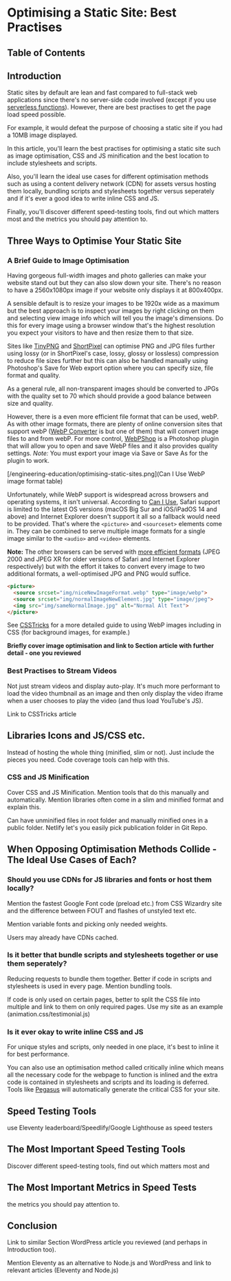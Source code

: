 # Optimising a Static Site: Best Practises

## Table of Contents

## Introduction

Static sites by default are lean and fast compared to full-stack web applications since there's no server-side code involved (except if you use [serverless functions](https://docs.netlify.com/functions/build-with-javascript)). However, there are best practises to get the page load speed possible. 

For example, it would defeat the purpose of choosing a static site if you had a 10MB image displayed.

In this article, you'll learn the best practises for optimising a static site such as image optimisation, CSS and JS minification and the best location to include stylesheets and scripts. 

Also, you'll learn the ideal use cases for different optimisation methods such as using a content delivery network (CDN) for assets versus hosting them locally, bundling scripts and stylesheets together versus seperately and if it's ever a good idea to write inline CSS and JS.

Finally, you'll discover different speed-testing tools, find out which matters most and the metrics you should pay attention to.

## Three Ways to Optimise Your Static Site


### A Brief Guide to Image Optimisation

Having gorgeous full-width images and photo galleries can make your website stand out but they can also slow down your site. There's no reason to have a 2560x1080px image if your website only displays it at 800x400px. 

A sensible default is to resize your images to be 1920x wide as a maximum but the best approach is to inspect your images by right clicking on them and selecting view image info which will tell you the image's dimensions. Do this for every image using a browser window that's the highest resolution you expect your visitors to have and then resize them to that size.

Sites like [TinyPNG](https://tinypng.com) and [ShortPixel](https://shortpixel.com/online-image-compression) can optimise PNG and JPG files further using lossy (or in ShortPixel's case, lossy, glossy or lossless) compression to reduce file sizes further but this can also be handled manually using Photoshop's Save for Web export option where you can specify size, file format and quality. 

As a general rule, all non-transparent images should be converted to JPGs with the quality set to 70 which should provide a good balance between size and quality.  

However, there is a even more efficient file format that can be used, webP. As with other image formats, there are plenty of online conversion sites that support webP ([WebP Converter](https://webp-converter.com) is but one of them) that will convert image files to and from webP. For more control, [WebPShop](https://github.com/webmproject/WebPShop) is a Photoshop plugin that will allow you to open and save WebP files and it also provides quality settings. *Note:* You must export your image via Save or Save As for the plugin to work.

[/engineering-education/optimising-static-sites.png](Can I Use WebP image format table)

Unfortunately, while WebP support is widespread across browsers and operating systems, it isn't universal. According to [Can I Use](https://caniuse.com/?search=webp), Safari support is limited to the latest OS versions (macOS Big Sur and iOS/iPadOS 14 and above) and Internet Explorer doesn't support it all so a fallback would need to be provided. That's where the `<picture>` and `<sourceset>` elements come in. They can be combined to serve multiple image formats for a single image similar to the `<audio>` and `<video>` elements. 

**Note:** The other browsers can be served with [more efficient formats](https://www.joshwcomeau.com/performance/embracing-modern-image-formats) (JPEG 2000 and JPEG XR for older versions of Safari and Internet Explorer respectively) but with the effort it takes to convert every image to two additional formats, a well-optimised JPG and PNG would suffice.

```html
<picture>
  <source srcset="img/niceNewImageFormat.webp" type="image/webp">
  <source srcset="img/normalImageNewElement.jpg" type="image/jpeg"> 
  <img src="img/sameNormalImage.jpg" alt="Normal Alt Text">
</picture>
```
See [CSSTricks](https://css-tricks.com/using-webp-images) for a more detailed guide to using WebP images including in CSS (for background images, for example.)

**Briefly cover image optimisation and link to Section article with further detail - one you reviewed**

### Best Practises to Stream Videos

Not just stream videos and display auto-play. It's much more performant to load the video thumbnail as an image and then only display the video iframe when a user chooses to play the video (and thus load YouTube's JS).

Link to CSSTricks article

## Libraries Icons and JS/CSS etc.

Instead of hosting the whole thing (minified, slim or not). Just include the pieces you need. Code coverage tools can help with this.

### CSS and JS Minification

Cover CSS and JS Minification. Mention tools that do this manually and automatically. Mention libraries often come in a slim and minified format and explain this.

Can have unminified files in root folder and manually minified ones in a public folder. Netlify let's you easily pick publication folder in Git Repo.

## When Opposing Optimisation Methods Collide - The Ideal Use Cases of Each?


### Should you use CDNs for JS libraries and fonts or host them locally?

Mention the fastest Google Font code (preload etc.) from CSS Wizardry site and the difference between FOUT and flashes of unstyled text etc.

Mention variable fonts and picking only needed weights.

Users may already have CDNs cached.

### Is it better that bundle scripts and stylesheets together or use them seperately? 

Reducing requests to bundle them together. Better if code in scripts and stylesheets is used in every page. Mention bundling tools.

If code is only used on certain pages, better to split the CSS file into multiple and link to them on only required pages. Use my site as an example (animation.css/testimonial.js)

### Is it ever okay to write inline CSS and JS

For unique styles and scripts, only needed in one place, it's best to inline it for best performance.

You can also use an optimisation method called critically inline which means all the necessary code for the webpage to function is inlined and the extra code is contained in stylesheets and scripts and its loading is deferred. Tools like [Pegasus](https://pegasaas.com/critical-path-css-generator/) will automatically generate the critical CSS for your site.

## Speed Testing Tools

use Eleventy leaderboard/Speedlify/Google Lighthouse as speed testers

## The Most Important Speed Testing Tools

Discover different speed-testing tools, find out which matters most and 

## The Most Important Metrics in Speed Tests

the metrics you should pay attention to.

## Conclusion

Link to similar Section WordPress article you reviewed (and perhaps in Introduction too). 

Mention Eleventy as an alternative to Node.js and WordPress and link to relevant articles (Eleventy and Node.js)